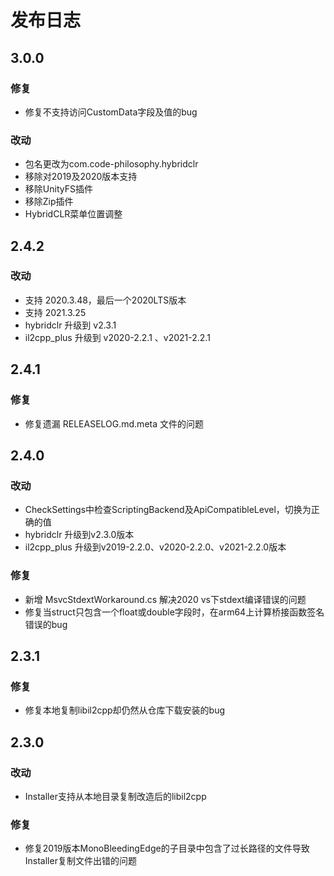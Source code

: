 # 发布日志

## 3.0.0

### 修复

- 修复不支持访问CustomData字段及值的bug

### 改动

- 包名更改为com.code-philosophy.hybridclr
- 移除对2019及2020版本支持
- 移除UnityFS插件
- 移除Zip插件
- HybridCLR菜单位置调整

## 2.4.2

### 改动

- 支持 2020.3.48，最后一个2020LTS版本
- 支持 2021.3.25
- hybridclr 升级到 v2.3.1
- il2cpp_plus 升级到 v2020-2.2.1 、v2021-2.2.1

## 2.4.1

### 修复

- 修复遗漏 RELEASELOG.md.meta 文件的问题

## 2.4.0

### 改动

- CheckSettings中检查ScriptingBackend及ApiCompatibleLevel，切换为正确的值
- hybridclr 升级到v2.3.0版本
- il2cpp_plus 升级到v2019-2.2.0、v2020-2.2.0、v2021-2.2.0版本

### 修复

- 新增 MsvcStdextWorkaround.cs 解决2020 vs下stdext编译错误的问题
- 修复当struct只包含一个float或double字段时，在arm64上计算桥接函数签名错误的bug

## 2.3.1

### 修复
-  修复本地复制libil2cpp却仍然从仓库下载安装的bug

## 2.3.0

### 改动

- Installer支持从本地目录复制改造后的libil2cpp

### 修复

- 修复2019版本MonoBleedingEdge的子目录中包含了过长路径的文件导致Installer复制文件出错的问题


